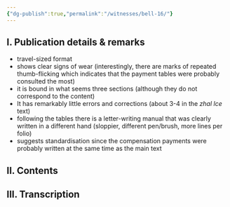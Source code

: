 ```yaml
---
{"dg-publish":true,"permalink":"/witnesses/bell-16/"}
---
```



## I. Publication details & remarks

* travel-sized format
* shows clear signs of wear (interestingly, there are marks of repeated thumb-flicking which indicates that the payment tables were probably consulted the most)
* it is bound in what seems three sections (although they do not correspond to the content)
* It has remarkably little errors and corrections (about 3-4 in the *zhal lce* text)
* following the tables there is a letter-writing manual that was clearly written in a different hand (sloppier, different pen/brush, more lines per folio)
* suggests standardisation since the compensation payments were probably written at the same time as the main text


## II. Contents

## III. Transcription